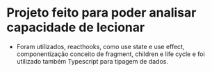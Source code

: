 # Projeto feito para poder analisar capacidade de lecionar

* Foram utilizados, reacthooks, como use state e use effect, componentização conceito de fragment, children e life cycle e foi utilizado também Typescript para tipagem de dados.
